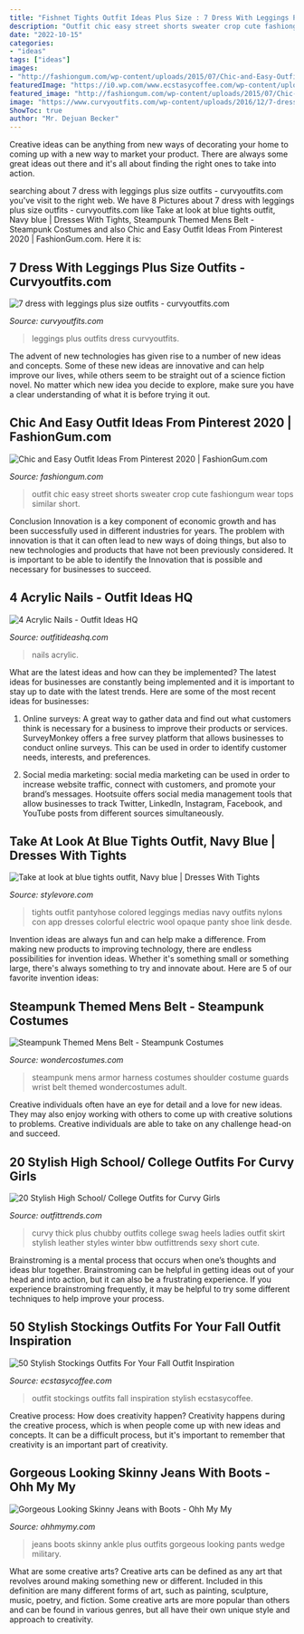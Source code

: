 ```yaml
---
title: "Fishnet Tights Outfit Ideas Plus Size : 7 Dress With Leggings Plus Size Outfits"
description: "Outfit chic easy street shorts sweater crop cute fashiongum wear tops similar short"
date: "2022-10-15"
categories:
- "ideas"
tags: ["ideas"]
images:
- "http://fashiongum.com/wp-content/uploads/2015/07/Chic-and-Easy-Outfit-Ideas-Street-Style-Fashion-Trends-1.jpg"
featuredImage: "https://i0.wp.com/www.ecstasycoffee.com/wp-content/uploads/2016/10/Stockings-Outfit-37.jpg"
featured_image: "http://fashiongum.com/wp-content/uploads/2015/07/Chic-and-Easy-Outfit-Ideas-Street-Style-Fashion-Trends-1.jpg"
image: "https://www.curvyoutfits.com/wp-content/uploads/2016/12/7-dress-with-leggings-plus-size-outfits-5.jpg"
ShowToc: true
author: "Mr. Dejuan Becker"
---
```



Creative ideas can be anything from new ways of decorating your home to coming up with a new way to market your product. There are always some great ideas out there and it's all about finding the right ones to take into action.

	

		
searching about 7 dress with leggings plus size outfits - curvyoutfits.com you've visit to the right web. We have 8 Pictures about 7 dress with leggings plus size outfits - curvyoutfits.com like Take at look at blue tights outfit, Navy blue | Dresses With Tights, Steampunk Themed Mens Belt - Steampunk Costumes and also Chic and Easy Outfit Ideas From Pinterest 2020 | FashionGum.com. Here it is:
		
    
## 7 Dress With Leggings Plus Size Outfits - Curvyoutfits.com

<img loading=lazy src="https://www.curvyoutfits.com/wp-content/uploads/2016/12/7-dress-with-leggings-plus-size-outfits-5.jpg" onerror="this.onerror=null;this.src='https://tse2.mm.bing.net/th?id=OIP.PyNOucJrlep-5Wkl5hseHAHaLJ&amp;pid=15.1';" alt="7 dress with leggings plus size outfits - curvyoutfits.com">

_Source: curvyoutfits.com_

>leggings plus outfits dress curvyoutfits. 

	

The advent of new technologies has given rise to a number of new ideas and concepts. Some of these new ideas are innovative and can help improve our lives, while others seem to be straight out of a science fiction novel. No matter which new idea you decide to explore, make sure you have a clear understanding of what it is before trying it out.

    
## Chic And Easy Outfit Ideas From Pinterest 2020 | FashionGum.com

<img loading=lazy src="http://fashiongum.com/wp-content/uploads/2015/07/Chic-and-Easy-Outfit-Ideas-Street-Style-Fashion-Trends-1.jpg" onerror="this.onerror=null;this.src='https://tse3.mm.bing.net/th?id=OIP.BxP_48Dd4CvG1Vpo6yjZZAHaL8&amp;pid=15.1';" alt="Chic and Easy Outfit Ideas From Pinterest 2020 | FashionGum.com">

_Source: fashiongum.com_

>outfit chic easy street shorts sweater crop cute fashiongum wear tops similar short. 

	

Conclusion
Innovation is a key component of economic growth and has been successfully used in different industries for years. The problem with innovation is that it can often lead to new ways of doing things, but also to new technologies and products that have not been previously considered. It is important to be able to identify the Innovation that is possible and necessary for businesses to succeed.

    
## 4 Acrylic Nails - Outfit Ideas HQ

<img loading=lazy src="https://outfitideashq.com/wp-content/uploads/2015/12/4-Acrylic-Nails.jpg" onerror="this.onerror=null;this.src='https://tse1.mm.bing.net/th?id=OIP.yoGr3vrJLSca_uf-tAVg7QHaHa&amp;pid=15.1';" alt="4 Acrylic Nails - Outfit Ideas HQ">

_Source: outfitideashq.com_

>nails acrylic. 

	

What are the latest ideas and how can they be implemented?
The latest ideas for businesses are constantly being implemented and it is important to stay up to date with the latest trends. Here are some of the most recent ideas for businesses:
1. Online surveys: A great way to gather data and find out what customers think is necessary for a business to improve their products or services. SurveyMonkey offers a free survey platform that allows businesses to conduct online surveys. This can be used in order to identify customer needs, interests, and preferences.

2. Social media marketing: social media marketing can be used in order to increase website traffic, connect with customers, and promote your brand’s messages. Hootsuite offers social media management tools that allow businesses to track Twitter, LinkedIn, Instagram, Facebook, and YouTube posts from different sources simultaneously.

    
## Take At Look At Blue Tights Outfit, Navy Blue | Dresses With Tights

<img loading=lazy src="https://www.stylevore.com/wp-content/uploads/2019/12/504d1f45c78cf96f6f20d1ffe722f3f8.jpg" onerror="this.onerror=null;this.src='https://tse2.mm.bing.net/th?id=OIP.__4HQZgHPi0IXmNJYlnHDwHaLH&amp;pid=15.1';" alt="Take at look at blue tights outfit, Navy blue | Dresses With Tights">

_Source: stylevore.com_

>tights outfit pantyhose colored leggings medias navy outfits nylons con app dresses colorful electric wool opaque panty shoe link desde. 

	

Invention ideas are always fun and can help make a difference. From making new products to improving technology, there are endless possibilities for invention ideas. Whether it's something small or something large, there's always something to try and innovate about. Here are 5 of our favorite invention ideas:

    
## Steampunk Themed Mens Belt - Steampunk Costumes

<img loading=lazy src="http://img.wondercostumes.com/imgzoom/prod2015/steampunk-themed-mens-belt.jpg" onerror="this.onerror=null;this.src='https://tse4.mm.bing.net/th?id=OIP.7YcsEh1rCiiMAsRx55SymQHaIp&amp;pid=15.1';" alt="Steampunk Themed Mens Belt - Steampunk Costumes">

_Source: wondercostumes.com_

>steampunk mens armor harness costumes shoulder costume guards wrist belt themed wondercostumes adult. 

	

Creative individuals often have an eye for detail and a love for new ideas. They may also enjoy working with others to come up with creative solutions to problems. Creative individuals are able to take on any challenge head-on and succeed.

    
## 20 Stylish High School/ College Outfits For Curvy Girls

<img loading=lazy src="http://www.outfittrends.com/wp-content/uploads/2015/05/7a8ffadc7528959d7c851a97e508baa7.jpg" onerror="this.onerror=null;this.src='https://tse4.mm.bing.net/th?id=OIP.f-9TKUk_WN3G4kAombQrXAAAAA&amp;pid=15.1';" alt="20 Stylish High School/ College Outfits for Curvy Girls">

_Source: outfittrends.com_

>curvy thick plus chubby outfits college swag heels ladies outfit skirt stylish leather styles winter bbw outfittrends sexy short cute. 

	

Brainstroming is a mental process that occurs when one’s thoughts and ideas blur together. Brainstroming can be helpful in getting ideas out of your head and into action, but it can also be a frustrating experience. If you experience brainstroming frequently, it may be helpful to try some different techniques to help improve your process.

    
## 50 Stylish Stockings Outfits For Your Fall Outfit Inspiration

<img loading=lazy src="https://i0.wp.com/www.ecstasycoffee.com/wp-content/uploads/2016/10/Stockings-Outfit-37.jpg" onerror="this.onerror=null;this.src='https://tse3.mm.bing.net/th?id=OIP.sD6dfSnpVTWyu8xfl_7aOwHaLG&amp;pid=15.1';" alt="50 Stylish Stockings Outfits For Your Fall Outfit Inspiration">

_Source: ecstasycoffee.com_

>outfit stockings outfits fall inspiration stylish ecstasycoffee. 

	

Creative process: How does creativity happen?
Creativity happens during the creative process, which is when people come up with new ideas and concepts. It can be a difficult process, but it's important to remember that creativity is an important part of creativity.

    
## Gorgeous Looking Skinny Jeans With Boots - Ohh My My

<img loading=lazy src="http://ohhmymy.com/wp-content/uploads/2016/01/Plus-size-skinny-jeans-and-boots.jpg" onerror="this.onerror=null;this.src='https://tse3.mm.bing.net/th?id=OIP.aj0pSXLZ3t4xBinmZKQ-nQHaLH&amp;pid=15.1';" alt="Gorgeous Looking Skinny Jeans with Boots - Ohh My My">

_Source: ohhmymy.com_

>jeans boots skinny ankle plus outfits gorgeous looking pants wedge military. 

	

What are some creative arts?
Creative arts can be defined as any art that revolves around making something new or different. Included in this definition are many different forms of art, such as painting, sculpture, music, poetry, and fiction. Some creative arts are more popular than others and can be found in various genres, but all have their own unique style and approach to creativity.

